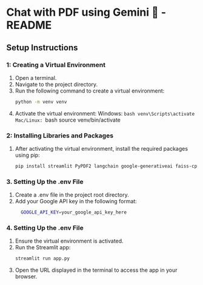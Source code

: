 # Chat with PDF using Gemini 💁 - README

## Setup Instructions

### 1: Creating a Virtual Environment
1. Open a terminal.
2. Navigate to the project directory.
3. Run the following command to create a virtual environment:
   ```bash
   python -m venv venv
4. Activate the virtual environment:
      Windows:
       ```bash
          venv\Scripts\activate
      Mac/Linux:
       ```bash
          source venv/bin/activate

### 2: Installing Libraries and Packages

 1. After activating the virtual environment, install the required packages using pip:
    ```bash
    pip install streamlit PyPDF2 langchain google-generativeai faiss-cpu python-dotenv

### 3. Setting Up the .env File

 1. Create a .env file in the project root directory.
 2. Add your Google API key in the following format:
    ```bash
      GOOGLE_API_KEY=your_google_api_key_here

### 4. Setting Up the .env File

1. Ensure the virtual environment is activated.
2. Run the Streamlit app:
   ```bash
   streamlit run app.py
3. Open the URL displayed in the terminal to access the app in your browser.








    


         
